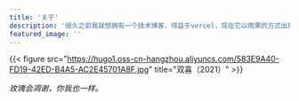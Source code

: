 ```yaml
---
title: '关于'
description: '很久之前我就想拥有一个技术博客，得益于vercel，现在它以雨果的方式出现在互联网中。: —双喜.'
featured_image: ''
---
```


{{< figure src="https://hugo1.oss-cn-hangzhou.aliyuncs.com/583E9A40-FD19-42ED-B4A5-AC2E45701A8F.jpg" title="双喜（2021）" >}}

_玫瑰会凋谢，你我也一样。_
